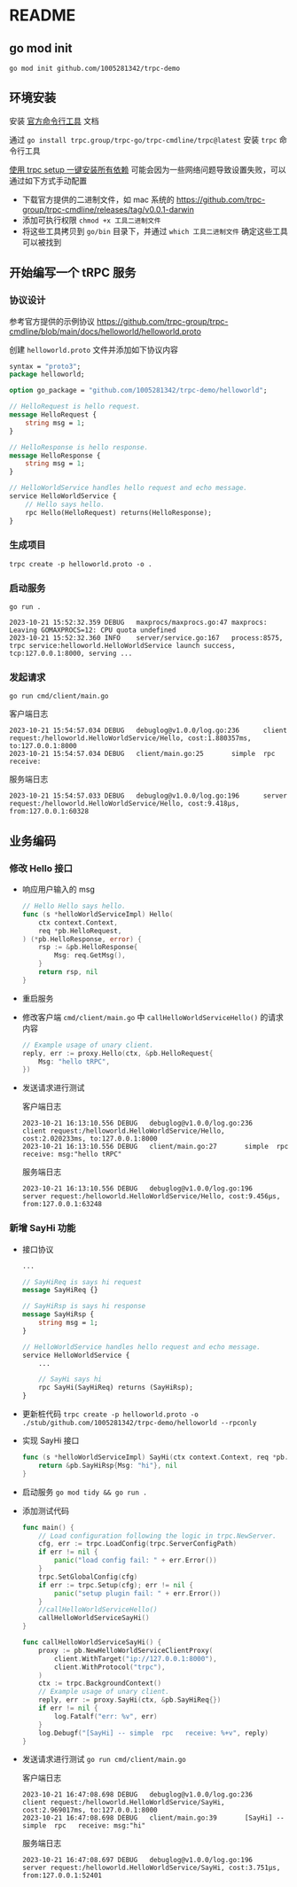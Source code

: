 # README

## go mod init

`go mod init github.com/1005281342/trpc-demo`

## 环境安装

安装 [官方命令行工具](https://github.com/trpc-group/trpc-cmdline/blob/main/README.zh_CN.md) 文档

通过 `go install trpc.group/trpc-go/trpc-cmdline/trpc@latest` 安装 `trpc` 命令行工具

[使用 trpc setup 一键安装所有依赖](https://github.com/trpc-group/trpc-cmdline/blob/main/README.zh_CN.md#%E4%BD%BF%E7%94%A8-trpc-setup-%E4%B8%80%E9%94%AE%E5%AE%89%E8%A3%85%E6%89%80%E6%9C%89%E4%BE%9D%E8%B5%96) 
可能会因为一些网络问题导致设置失败，可以通过如下方式手动配置
- 下载官方提供的二进制文件，如 mac 系统的 https://github.com/trpc-group/trpc-cmdline/releases/tag/v0.0.1-darwin
- 添加可执行权限 `chmod +x 工具二进制文件`
- 将这些工具拷贝到 `go/bin` 目录下，并通过 `which 工具二进制文件` 确定这些工具可以被找到

## 开始编写一个 tRPC 服务

### 协议设计

参考官方提供的示例协议 https://github.com/trpc-group/trpc-cmdline/blob/main/docs/helloworld/helloworld.proto

创建 `helloworld.proto` 文件并添加如下协议内容

```protobuf
syntax = "proto3";
package helloworld;

option go_package = "github.com/1005281342/trpc-demo/helloworld";

// HelloRequest is hello request.
message HelloRequest {
    string msg = 1;
}

// HelloResponse is hello response.
message HelloResponse {
    string msg = 1;
}

// HelloWorldService handles hello request and echo message.
service HelloWorldService {
    // Hello says hello.
    rpc Hello(HelloRequest) returns(HelloResponse);
}
```

### 生成项目 

`trpc create -p helloworld.proto -o .`

### 启动服务

`go run .`

```
2023-10-21 15:52:32.359 DEBUG   maxprocs/maxprocs.go:47 maxprocs: Leaving GOMAXPROCS=12: CPU quota undefined
2023-10-21 15:52:32.360 INFO    server/service.go:167   process:8575, trpc service:helloworld.HelloWorldService launch success, tcp:127.0.0.1:8000, serving ...
```

### 发起请求

`go run cmd/client/main.go`

客户端日志
```
2023-10-21 15:54:57.034 DEBUG   debuglog@v1.0.0/log.go:236      client request:/helloworld.HelloWorldService/Hello, cost:1.880357ms, to:127.0.0.1:8000
2023-10-21 15:54:57.034 DEBUG   client/main.go:25       simple  rpc   receive: 
```

服务端日志
```
2023-10-21 15:54:57.033 DEBUG   debuglog@v1.0.0/log.go:196      server request:/helloworld.HelloWorldService/Hello, cost:9.418µs, from:127.0.0.1:60328
```

## 业务编码

### 修改 Hello 接口

- 响应用户输入的 msg

    ```go
    // Hello Hello says hello.
    func (s *helloWorldServiceImpl) Hello(
        ctx context.Context,
        req *pb.HelloRequest,
    ) (*pb.HelloResponse, error) {
        rsp := &pb.HelloResponse{
            Msg: req.GetMsg(),
        }
        return rsp, nil
    }
    ```

- 重启服务

- 修改客户端 `cmd/client/main.go` 中 `callHelloWorldServiceHello()` 的请求内容
    
    ```go
    // Example usage of unary client.
    reply, err := proxy.Hello(ctx, &pb.HelloRequest{
        Msg: "hello tRPC",
    })
    ```
- 发送请求进行测试

    客户端日志
    ```
    2023-10-21 16:13:10.556 DEBUG   debuglog@v1.0.0/log.go:236      client request:/helloworld.HelloWorldService/Hello, cost:2.020233ms, to:127.0.0.1:8000
    2023-10-21 16:13:10.556 DEBUG   client/main.go:27       simple  rpc   receive: msg:"hello tRPC"
    ```        

    服务端日志
    ```
    2023-10-21 16:13:10.556 DEBUG   debuglog@v1.0.0/log.go:196      server request:/helloworld.HelloWorldService/Hello, cost:9.456µs, from:127.0.0.1:63248
    ```
  

### 新增 SayHi 功能

- 接口协议

  ```protobuf
  ...
  
  // SayHiReq is says hi request
  message SayHiReq {}
  
  // SayHiRsp is says hi response
  message SayHiRsp {
      string msg = 1;
  }
  
  // HelloWorldService handles hello request and echo message.
  service HelloWorldService {
      ...
  
      // SayHi says hi
      rpc SayHi(SayHiReq) returns (SayHiRsp);
  }
  ```
  
- 更新桩代码 `trpc create -p helloworld.proto -o ./stub/github.com/1005281342/trpc-demo/helloworld --rpconly`

- 实现 SayHi 接口

  ```go
  func (s *helloWorldServiceImpl) SayHi(ctx context.Context, req *pb.SayHiReq) (*pb.SayHiRsp, error) {
      return &pb.SayHiRsp{Msg: "hi"}, nil
  }
  ```

- 启动服务 `go mod tidy && go run .`

- 添加测试代码

  ```go
  func main() {
      // Load configuration following the logic in trpc.NewServer.
      cfg, err := trpc.LoadConfig(trpc.ServerConfigPath)
      if err != nil {
          panic("load config fail: " + err.Error())
      }
      trpc.SetGlobalConfig(cfg)
      if err := trpc.Setup(cfg); err != nil {
          panic("setup plugin fail: " + err.Error())
      }
      //callHelloWorldServiceHello()
      callHelloWorldServiceSayHi()
  }
  
  func callHelloWorldServiceSayHi() {
      proxy := pb.NewHelloWorldServiceClientProxy(
          client.WithTarget("ip://127.0.0.1:8000"),
          client.WithProtocol("trpc"),
      )
      ctx := trpc.BackgroundContext()
      // Example usage of unary client.
      reply, err := proxy.SayHi(ctx, &pb.SayHiReq{})
      if err != nil {
          log.Fatalf("err: %v", err)
      }
      log.Debugf("[SayHi] -- simple  rpc   receive: %+v", reply)
  }
  ```
  
- 发送请求进行测试 `go run cmd/client/main.go`

  客户端日志
  ```
  2023-10-21 16:47:08.698 DEBUG   debuglog@v1.0.0/log.go:236      client request:/helloworld.HelloWorldService/SayHi, cost:2.969017ms, to:127.0.0.1:8000
  2023-10-21 16:47:08.698 DEBUG   client/main.go:39       [SayHi] -- simple  rpc   receive: msg:"hi"
  ```
  
  服务端日志
  ```
  2023-10-21 16:47:08.697 DEBUG   debuglog@v1.0.0/log.go:196      server request:/helloworld.HelloWorldService/SayHi, cost:3.751µs, from:127.0.0.1:52401
  ```